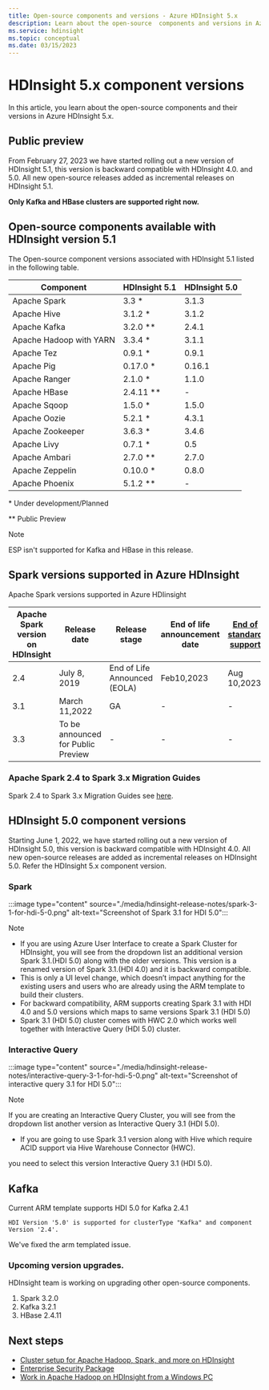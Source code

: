 ```yaml
---
title: Open-source components and versions - Azure HDInsight 5.x
description: Learn about the open-source  components and versions in Azure HDInsight 5.x
ms.service: hdinsight
ms.topic: conceptual
ms.date: 03/15/2023
---
```


# HDInsight 5.x component versions

In this article, you learn about the open-source components and their versions in Azure HDInsight 5.x.

## Public preview

From February 27, 2023 we have started rolling out a new version of HDInsight 5.1, this version is backward compatible with HDInsight 4.0. and 5.0. All new open-source releases added as incremental releases on HDInsight 5.1.

**Only Kafka and HBase clusters are supported right now.**

## Open-source components available with HDInsight version 5.1

The Open-source component versions associated with HDInsight 5.1 listed in the following table.


| Component        | HDInsight 5.1 | HDInsight 5.0 |
|------------------|---------------|---------------|
| Apache Spark     | 3.3 *              | 3.1.3         |
| Apache Hive      | 3.1.2 *             | 3.1.2         |
| Apache Kafka     | 3.2.0  **            | 2.4.1         |
| Apache Hadoop with YARN    | 3.3.4 *             | 3.1.1         |
| Apache Tez       | 0.9.1  *            | 0.9.1         |
| Apache Pig       | 0.17.0  *            | 0.16.1        |
| Apache Ranger    |  2.1.0 *            | 1.1.0         |
| Apache HBase     | 2.4.11  **           | -             |
| Apache Sqoop     | 1.5.0  *            | 1.5.0         |
| Apache Oozie     | 5.2.1  *            | 4.3.1         |
| Apache Zookeeper | 3.6.3  *             | 3.4.6         |
| Apache Livy      | 0.7.1  *            | 0.5           |
| Apache Ambari    | 2.7.0  **            | 2.7.0         |
| Apache Zeppelin  | 0.10.0 *             | 0.8.0         |
| Apache Phoenix   | 5.1.2  **             | -       |

\* Under development/Planned

** Public Preview

> [!NOTE]
> ESP isn't supported for Kafka and HBase in this release.

## Spark versions supported in Azure HDInsight

Apache Spark versions supported in Azure HDIinsight 

|Apache Spark version on HDInsight|Release date|Release stage|End of life announcement date|[End of standard support]()|[End of basic support]()|
|--|--|--|--|--|--|
|2.4|July 8, 2019|End of Life Announced (EOLA)| Feb10,2023| Aug 10,2023|Feb 10,2024|
|3.1|March 11,2022|GA |-|-|-|
|3.3|To be announced for Public Preview|-|-|-|-|

### Apache Spark 2.4 to Spark 3.x Migration Guides 

Spark 2.4 to Spark 3.x Migration Guides see [here](https://spark.apache.org/docs/latest/migration-guide.html). 

## HDInsight 5.0 component versions

Starting June 1, 2022, we have started rolling out a new version of HDInsight 5.0, this version is backward compatible with HDInsight 4.0. All new open-source releases are added as incremental releases on HDInsight 5.0. Refer the HDInsight 5.x component version. 

### Spark

:::image type="content" source="./media/hdinsight-release-notes/spark-3-1-for-hdi-5-0.png" alt-text="Screenshot of Spark 3.1 for HDI 5.0":::

> [!NOTE]
> * If you are using Azure User Interface to create a Spark Cluster for HDInsight, you will see from the dropdown list an additional version Spark 3.1.(HDI 5.0) along with the older versions. This version is a renamed version of Spark 3.1.(HDI 4.0) and it is backward compatible.  
> * This is only a UI level change, which doesn’t impact anything for the existing users and users who are already using the ARM template to build their clusters.
> * For backward compatibility, ARM supports creating Spark 3.1 with HDI 4.0 and 5.0 versions which maps to same versions Spark 3.1 (HDI 5.0)
> * Spark 3.1 (HDI 5.0) cluster comes with HWC 2.0 which works well together with Interactive Query (HDI 5.0) cluster.
### Interactive Query

:::image type="content" source="./media/hdinsight-release-notes/interactive-query-3-1-for-hdi-5-0.png" alt-text="Screenshot of interactive query 3.1 for HDI 5.0":::

> [!NOTE]
> If you are creating an Interactive Query Cluster, you will see from the dropdown list another version as Interactive Query 3.1 (HDI 5.0).
> * If you are going to use Spark 3.1 version along with Hive which require ACID support via Hive Warehouse Connector (HWC). 

you need to select this version Interactive Query 3.1 (HDI 5.0).

## Kafka 

Current ARM template supports HDI 5.0 for Kafka 2.4.1

`HDI Version '5.0' is supported for clusterType "Kafka" and component Version '2.4'.`

We've fixed the arm templated issue.

### Upcoming version upgrades. 
HDInsight team is working on upgrading other open-source components.

1. Spark 3.2.0
1. Kafka 3.2.1
1. HBase 2.4.11

## Next steps

- [Cluster setup for Apache Hadoop, Spark, and more on HDInsight](hdinsight-hadoop-provision-linux-clusters.md)
- [Enterprise Security Package](./enterprise-security-package.md)
- [Work in Apache Hadoop on HDInsight from a Windows PC](hdinsight-hadoop-windows-tools.md)
